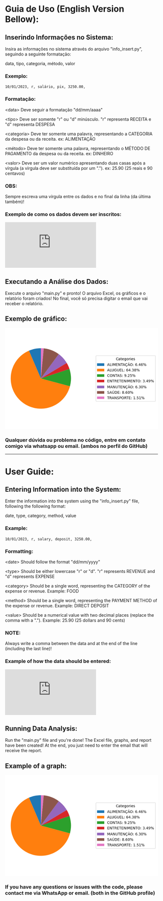 <strong><h1>Guia de Uso (English Version Bellow):</h1></strong>

<strong><h2>Inserindo Informações no Sistema:</h2></strong>

<p>Insira as informações no sistema através do arquivo "info_insert.py", seguindo a seguinte formatação:</p>
<p>data, tipo, categoria, método, valor</p>

<strong><h3>Exemplo:</h3></strong>

<pre>
<code>10/01/2023, r, salário, pix, 3250.00,</code>
</pre>

<h3>Formatação:</h3>

<p>&lt;data&gt; Deve seguir a formatação "dd/mm/aaaa"</p>
<p>&lt;tipo&gt; Deve ser somente "r" ou "d" minúsculo. "r" representa RECEITA e "d" representa DESPESA</p>
<p>&lt;categoria&gt; Deve ter somente uma palavra, representando a CATEGORIA da despesa ou da receita. ex: ALIMENTAÇÃO</p>
<p>&lt;método&gt; Deve ter somente uma palavra, representando o MÉTODO DE PAGAMENTO da despesa ou da receita. ex: DINHEIRO</p>
<p>&lt;valor&gt; Deve ser um valor numérico apresentando duas casas após a vírgula (a vírgula deve ser substituída por um "."). ex: 25.90 (25 reais e 90 centavos)</p>

<h3>OBS:</h3>
<p>Sempre escreva uma vírgula entre os dados e no final da linha (da última também)!</p>

<strong><h3>Exemplo de como os dados devem ser inscritos:</h3></strong>
![Imagem 1](https://github.com/jaozzy/finance_manager/blob/master/img/database_example.txt)

<strong><h2>Executando a Análise dos Dados:</h2></strong>

<p>Execute o arquivo "main.py" e pronto! O arquivo Excel, os gráficos e o relatório foram criados! No final, você só precisa digitar o email que vai receber o relatório.</p>

<p><h2>Exemplo de gráfico:</h2></p>

![Imagem 2](https://github.com/jaozzy/finance_manager/blob/master/graphs/grafico_despesas_categoria.png)

<strong><h3>Qualquer dúvida ou problema no código, entre em contato comigo via whatsapp ou email. (ambos no perfil do GitHub)</h3></strong>

<hr>

<strong><h1>User Guide:</h1></strong>

<strong><h2>Entering Information into the System:</h2></strong>

<p>Enter the information into the system using the "info_insert.py" file, following the following format:</p>
<p>date, type, category, method, value</p>

<strong><h3>Example:</h3></strong>

<pre>
<code>10/01/2023, r, salary, deposit, 3250.00,</code>
</pre>

<h3>Formatting:</h3>

<p>&lt;date&gt; Should follow the format "dd/mm/yyyy"</p>
<p>&lt;type&gt; Should be either lowercase "r" or "d". "r" represents REVENUE and "d" represents EXPENSE</p>
<p>&lt;category&gt; Should be a single word, representing the CATEGORY of the expense or revenue. Example: FOOD</p>
<p>&lt;method&gt; Should be a single word, representing the PAYMENT METHOD of the expense or revenue. Example: DIRECT DEPOSIT</p>
<p>&lt;value&gt; Should be a numerical value with two decimal places (replace the comma with a "."). Example: 25.90 (25 dollars and 90 cents)</p>
<h3>NOTE:</h3>
<p>Always write a comma between the data and at the end of the line (including the last line)!</p>

<strong><h3>Example of how the data should be entered:</h3></strong>

![Imagem 1](https://github.com/jaozzy/finance_manager/blob/master/img/database_example.txt)

<strong><h2>Running Data Analysis:</h2></strong>

<p>Run the "main.py" file and you're done! The Excel file, graphs, and report have been created! At the end, you just need to enter the email that will receive the report.</p>

<p><h2>Example of a graph:</h2></p>

![Image 2](https://github.com/jaozzy/finance_manager/blob/master/graphs/grafico_despesas_categoria.png)

<strong><h3>If you have any questions or issues with the code, please contact me via WhatsApp or email. (both in the GitHub profile)</h3></strong>
